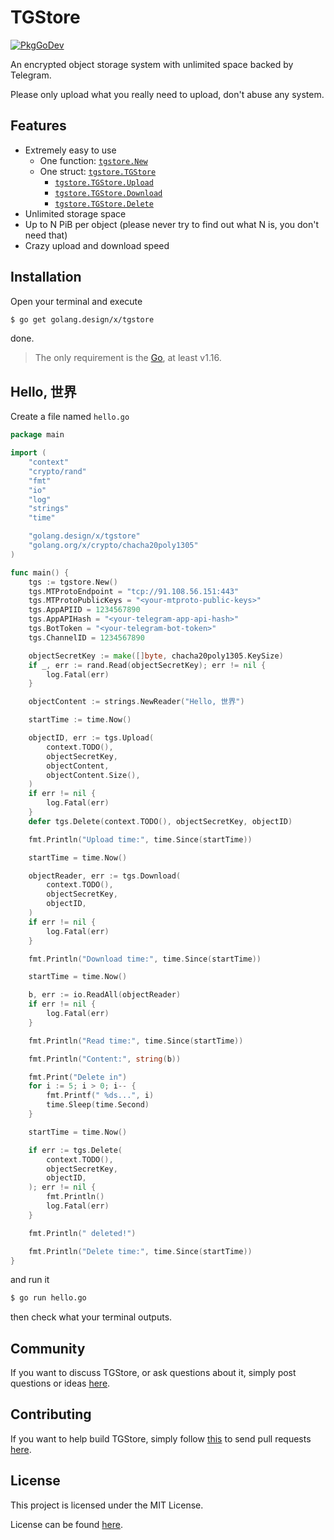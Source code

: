 # TGStore

[![PkgGoDev](https://pkg.go.dev/badge/golang.design/x/tgstore)](https://pkg.go.dev/golang.design/x/tgstore)

An encrypted object storage system with unlimited space backed by Telegram.

Please only upload what you really need to upload, don't abuse any system.

## Features

* Extremely easy to use
	* One function: [`tgstore.New`](https://pkg.go.dev/golang.design/x/tgstore#New)
	* One struct: [`tgstore.TGStore`](https://pkg.go.dev/golang.design/x/tgstore#TGStore)
		* [`tgstore.TGStore.Upload`](https://pkg.go.dev/golang.design/x/tgstore#TGStore.Upload)
		* [`tgstore.TGStore.Download`](https://pkg.go.dev/golang.design/x/tgstore#TGStore.Download)
		* [`tgstore.TGStore.Delete`](https://pkg.go.dev/golang.design/x/tgstore#TGStore.Delete)
* Unlimited storage space
* Up to N PiB per object (please never try to find out what N is, you don't need that)
* Crazy upload and download speed

## Installation

Open your terminal and execute

```bash
$ go get golang.design/x/tgstore
```

done.

> The only requirement is the [Go](https://golang.org), at least v1.16.

## Hello, 世界

Create a file named `hello.go`

```go
package main

import (
	"context"
	"crypto/rand"
	"fmt"
	"io"
	"log"
	"strings"
	"time"

	"golang.design/x/tgstore"
	"golang.org/x/crypto/chacha20poly1305"
)

func main() {
	tgs := tgstore.New()
	tgs.MTProtoEndpoint = "tcp://91.108.56.151:443"
	tgs.MTProtoPublicKeys = "<your-mtproto-public-keys>"
	tgs.AppAPIID = 1234567890
	tgs.AppAPIHash = "<your-telegram-app-api-hash>"
	tgs.BotToken = "<your-telegram-bot-token>"
	tgs.ChannelID = 1234567890

	objectSecretKey := make([]byte, chacha20poly1305.KeySize)
	if _, err := rand.Read(objectSecretKey); err != nil {
		log.Fatal(err)
	}

	objectContent := strings.NewReader("Hello, 世界")

	startTime := time.Now()

	objectID, err := tgs.Upload(
		context.TODO(),
		objectSecretKey,
		objectContent,
		objectContent.Size(),
	)
	if err != nil {
		log.Fatal(err)
	}
	defer tgs.Delete(context.TODO(), objectSecretKey, objectID)

	fmt.Println("Upload time:", time.Since(startTime))

	startTime = time.Now()

	objectReader, err := tgs.Download(
		context.TODO(),
		objectSecretKey,
		objectID,
	)
	if err != nil {
		log.Fatal(err)
	}

	fmt.Println("Download time:", time.Since(startTime))

	startTime = time.Now()

	b, err := io.ReadAll(objectReader)
	if err != nil {
		log.Fatal(err)
	}

	fmt.Println("Read time:", time.Since(startTime))

	fmt.Println("Content:", string(b))

	fmt.Print("Delete in")
	for i := 5; i > 0; i-- {
		fmt.Printf(" %ds...", i)
		time.Sleep(time.Second)
	}

	startTime = time.Now()

	if err := tgs.Delete(
		context.TODO(),
		objectSecretKey,
		objectID,
	); err != nil {
		fmt.Println()
		log.Fatal(err)
	}

	fmt.Println(" deleted!")

	fmt.Println("Delete time:", time.Since(startTime))
}
```

and run it

```bash
$ go run hello.go
```

then check what your terminal outputs.

## Community

If you want to discuss TGStore, or ask questions about it, simply post questions
or ideas [here](https://github.com/golang-design/tgstore/issues).

## Contributing

If you want to help build TGStore, simply follow
[this](https://github.com/golang-design/tgstore/wiki/Contributing) to send pull
requests [here](https://github.com/golang-design/tgstore/pulls).

## License

This project is licensed under the MIT License.

License can be found [here](LICENSE).
